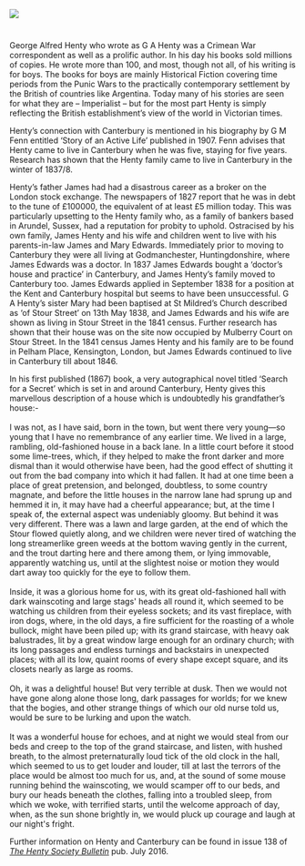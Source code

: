 <a href="https://dev.visual-essays.app"><img src="https://dev-visual-essays.netlify.app/images/ve-button.png"></a>
<param ve-config title="George Alfred Henty (1832-1902)" author="Stephen Williamson" layout="vtl" 
banner="/images/banners/19c.jpg">

<param ve-entity eid="Q29303" aliases="Canterbury">

#

George Alfred Henty who wrote as G A Henty was a Crimean War correspondent as well as a prolific author. In his day his books sold millions of copies. He wrote more than 100, and most, though not all, of his writing is for boys. The books for boys are mainly Historical Fiction covering time periods from the Punic Wars to the practically contemporary settlement by the British of countries like Argentina. Today many of his stories are seen for what they are – Imperialist – but for the most part Henty is simply reflecting the British establishment’s view of the world in Victorian times. 
<param ve-image url="https://stor.artstor.org/stor/82c3499a-ede2-4442-a0bb-ec3ccd531e99" label="Novels by G.A. Henty" attribution="Augustine House Library, CCCU">

Henty’s connection with Canterbury is mentioned in his biography by G M Fenn entitled ‘Story of an Active Life’ published in 1907. Fenn advises that Henty came to live in Canterbury when he was five, staying for five years. Research has shown that the Henty family came to live in Canterbury in the winter of 1837/8. 
<param ve-image url="https://upload.wikimedia.org/wikipedia/commons/3/34/Portrait_of_G._A._Henty.jpg" label="George A. Henty" attribution="Elliott & Fry, Public domain, via Wikimedia Commons">

Henty’s father James had had a disastrous career as a broker on the London stock exchange. The newspapers of 1827 report that he was in debt to the tune of £100000, the equivalent of at least £5 million today. This was particularly upsetting to the Henty family who, as a family of bankers based in Arundel, Sussex, had a reputation for probity to uphold. Ostracised by his own family, James Henty and his wife and children went to live with his parents-in-law James and Mary Edwards. Immediately prior to moving to Canterbury they were all living at Godmanchester, Huntingdonshire, where James Edwards was a doctor. In 1837 James Edwards bought a ‘doctor’s house and practice’ in Canterbury, and James Henty’s family moved to Canterbury too. James Edwards applied in September 1838 for a position at the Kent and Canterbury hospital but seems to have been unsuccessful. G A Henty’s sister Mary had been baptised at St Mildred’s Church described as ‘of Stour Street’ on 13th May 1838, and James Edwards and his wife are shown as living in Stour Street in the 1841 census. Further research has shown that their house was on the site now occupied by Mulberry Court on Stour Street. In the 1841 census James Henty and his family are to be found in Pelham Place, Kensington, London, but James Edwards continued to live in Canterbury till about 1846.
<param ve-image url="https://stor.artstor.org/stor/e5314be8-ce81-4a98-8367-61e82e3944ad" label="Mulberry Court, Stour Street" attribution="Edward Crowther">

In his first published (1867) book, a very autographical novel titled ‘Search for a Secret’ which is set in and around Canterbury, Henty gives this marvellous description of a house which is undoubtedly his grandfather’s house:-
<br><br>
I was not, as I have said, born in the town, but went there very young—so young that I have no remembrance of any earlier time.
We lived in a large, rambling, old-fashioned house in a back lane. In a little court before it stood some lime-trees, which, if they helped to make the front darker and more dismal than it would otherwise have been, had the good effect of shutting it out from the bad company into which it had fallen.
It had at one time been a place of great pretension, and belonged, doubtless, to some country magnate, and before the little houses in the narrow lane had sprung up and hemmed it in, it may have had a cheerful appearance; but, at the time I speak of, the external aspect was undeniably gloomy. But behind it was very different. There was a lawn and large garden, at the end of which the Stour flowed quietly along, and we children were never tired of watching the long streamerlike green weeds at the bottom waving gently in the current, and the trout darting here and there among them, or lying immovable, apparently watching us, until at the slightest noise or motion they would dart away too quickly for the eye to follow them.
<br><br>
Inside, it was a glorious home for us, with its great old-fashioned hall with dark wainscoting and large stags' heads all round it, which seemed to be watching us children from their eyeless sockets; and its vast fireplace, with iron dogs, where, in the old days, a fire sufficient for the roasting of a whole bullock, might have been piled up; with its grand staircase, with heavy oak balustrades, lit by a great window large enough for an ordinary church; with its long passages and endless turnings and backstairs in unexpected places; with all its low, quaint rooms of every shape except square, and its closets nearly as large as rooms.
<br><br>
Oh, it was a delightful house! But very terrible at dusk. Then we would not have gone along alone those long, dark passages for worlds; for we knew that the bogies, and other strange things of which our old nurse told us, would be sure to be lurking and upon the watch.
<br><br>
It was a wonderful house for echoes, and at night we would steal from our beds and creep to the top of the grand staircase, and listen, with hushed breath, to the almost preternaturally loud tick of the old clock in the hall, which seemed to us to get louder and louder, till at last the terrors of the place would be almost too much for us, and, at the sound of some mouse running behind the wainscoting, we would scamper off to our beds, and bury our heads beneath the clothes, falling into a troubled sleep, from which we woke, with terrified starts, until the welcome approach of day, when, as the sun shone brightly in, we would pluck up courage and laugh at our night's fright.
<param ve-image url="https://stor.artstor.org/stor/aa53f9c0-4744-413f-af77-9f8212fe68ed" label="Mulberry Court from the Stour" attribution="Edward Crowther">

Further information on Henty and Canterbury can be found in issue 138 of [_The Henty Society Bulletin_](http://www.hentysociety.org/publications.html) pub. July 2016.

